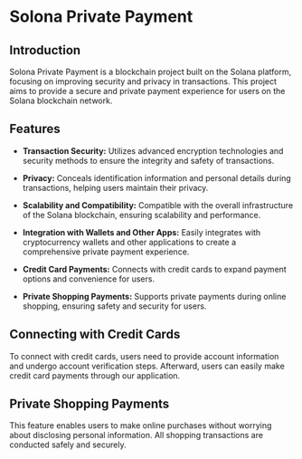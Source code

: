 # Solona Private Payment

## Introduction

Solona Private Payment is a blockchain project built on the Solana platform, focusing on improving security and privacy in transactions. This project aims to provide a secure and private payment experience for users on the Solana blockchain network.

## Features

- **Transaction Security:** Utilizes advanced encryption technologies and security methods to ensure the integrity and safety of transactions.

- **Privacy:** Conceals identification information and personal details during transactions, helping users maintain their privacy.

- **Scalability and Compatibility:** Compatible with the overall infrastructure of the Solana blockchain, ensuring scalability and performance.

- **Integration with Wallets and Other Apps:** Easily integrates with cryptocurrency wallets and other applications to create a comprehensive private payment experience.

- **Credit Card Payments:** Connects with credit cards to expand payment options and convenience for users.

- **Private Shopping Payments:** Supports private payments during online shopping, ensuring safety and security for users.

## Connecting with Credit Cards

To connect with credit cards, users need to provide account information and undergo account verification steps. Afterward, users can easily make credit card payments through our application.

## Private Shopping Payments

This feature enables users to make online purchases without worrying about disclosing personal information. All shopping transactions are conducted safely and securely.
